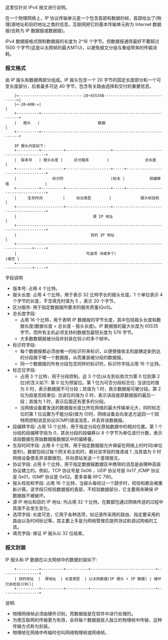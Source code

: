 

这里仅针对 IPv4 报文进行说明。

在一个物理网络上，IP 协议传输单元是一个包含首部和数据的帧，首部给出了(物理)源地址和目的地址之类的信息。互联网把它的基本传输单元称为 Internet 数据报(也称为 IP 数据报或数据报)。

IPv4 数据报格式限制数据报的长度为 2^16 个字节。但数据报通常最好不要超过 1500 个字节(这是以太网帧的最大MTU)，以避免报文分组与重组带来的传输消耗。



### 报文格式

由 IP 报头和数据两部分组成。IP 报头包含一个 20 字节的固定长度部分和一个可变长度部分，后者最多可达 40 字节，包含有关路由选择和交付的重要信息。
```shell
    |<-----------------------------20~65535B------------------------------->|
    |<-20~60B->|                                                            |
    +----------+------------------------------------------------------------+
    |   报头   |                          数据                              |
    +----------+------------------------------------------------------------+

    IP 报头内容如下:
    +----------+----------+--------------------+----------------------------------------+
    |  版本号   | 报头长度 |     区分服务        |                总长度                   |
    +----------+----------+--------------------+-----+----------------------------------+
    |                标识符                     |标志 |           段偏移值                |
    +----------+----------+--------------------+-----+----------------------------------+
    |     生存时间         |     协议类型        |             报头校验和                  |
    +---------------------+--------------------+----------------------------------------+
    |                                  源 IP 地址                                        |
    +-----------------------------------------------------------------------------------+
    |                                 目的 IP 地址                                       |
    +-----------------------------------------------------------------------------+-----+
    |                               可选项（0或多个）                               |填充 |
    +-----------------------------------------------------------------------------+-----+
```

字段说明
* 版本号: 占用 4 个比特。
* 报头长度: 占用 4 个比特，用于表示 32 比特字长的报头长度。1 个单位表示 4 个字节的长度，不含填充时值为 5 ，表示 20 个字节。
* 区分服务: 用于指定数据报所要求的服务质量(QoS)。
* 总长度字段: 
    * 占用 16 个比特，用于表明 IP 数据报的字节长度，其中包括报头长度和数据长度(数据长度 = 总长度 - 报头长度)。IP 数据报的最大长度为 65535 字节，而所有主机必须支持的数据包最短长度为 576 字节。
    * 大多数数据报被分段并封装在较小的多个帧中。
* 标识符字段:
    * 每个数据报都必须由唯一的标识符来标识，以便使接收主机能确定新到达的分段属于哪一个数据报，从而重装被分段的数据报。
    * 同一个数据报的所有分段包含同样的标识符。标识符字段占用 16 个比特。
* 标志位字段:
    * 占用 3 个比特，用于分段控制。这 3 个位(从左到右依次为第 0 位到第 2 位)的含义如下: 第 0 位为预留位。第 1 位为可否分段标志位: 当该位的值为 0 时，表示数据报不可分段；其值为 1 时，表示数据报可被分段。第 2 位为段是否结束位: 当该位的值为 0 时，表示该段是原数据报的最后一段；其值为 1 时，表示后面还有更多的分段。
    * 当网络设备要发送的数据报长度比所在网络的最大传输单元大，同时标志位的第 1 位设置为不能分段(值为 0)时，网络设备会向发送方返回一个因特网控制消息协议(ICMP)错误消息，并丢弃该数据报。
* 段偏移字段: 占用 13 个比特，用于指定分段在原始数据中的相对位置。第 1 个分段的段偏移字段为 0，其余分段的段偏移以 8 个字节为单位进行计数，表示该段数据在原始数据报数据区中的偏移量。
* 生存时间字段: 占用 8 个比特，用于指定数据报允许保留在网络上的时间(单位是秒)。数据包经过每个网关和主机时，都对该字段的值递减 1 ,当其值为 0 时网络设备便丢弃该数据包，并向源站发送一个差错报文。
* 协议字段: 占用 8 个比特，用于指定数据报数据区中携带的消息是由哪种高级协议建立的。例如，TCP 协议号是 0x06 ，UDP 协议号是 0x17 ,ICMP 协议是 0x01，IGMP 协议是 0x02。更多查看 RFC 790。
* 报头校验和字段: 占用 16 个比特，当报头每经过一个跳步时，校验和都会被重新计算。该字段只校验数据报的首部，不校验数据部分，它主要用来确保 IP 数据报不被破坏。
* 源 IP 地址和目的 IP 地址: 均占用 32 个比特。在数据包通过网络传送的过程中其值不会发生变化。
* 选项字段: 长度可变，它用于各种选项，如记录所采用的路由、指定要采用的路由以及时间标记等。其主要上手是为网络管理员提供测试和调试网络的工具。
* 填充字段: 保证 IP 报头以 32 位结束。


### 报文封装

IP 报头和 IP 数据在以太网帧中的数据封装如下:
```shell
    +----------+----------+----------+-----------------------------+-----------------+
    | 目的地址  |  源地址  | 长度类型  | 以太网数据(IP 报头 + IP 数据) | 循环冗余检验(CRC)|
    +----------+----------+----------+-----------------------------+-----------------+
```
说明:
* 物理网络帧必须由硬件识别，而数据报是在软件中进行处理的。
* 为使互联网的传输更为有效，会将每个数据报放入独立的物理帧中传输，这种传输方式称为封装。
* 物理帧在网络中传输时也叫网络物理帧或网络帧。
